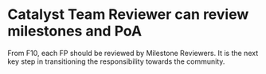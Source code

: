 # **Catalyst Team Reviewer can review milestones and PoA**
From F10, each FP should be reviewed by Milestone Reviewers. It is the next key step in transitioning the responsibility towards the community.
